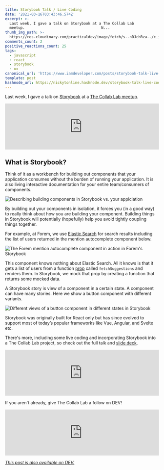 ```yaml
---
title: Storybook Talk / Live Coding
date: '2021-03-16T03:43:46.574Z'
excerpt: >-
  Last week, I gave a talk on Storybook at a The Collab Lab
  meetup.                                   N...
thumb_img_path: >-
  https://res.cloudinary.com/practicaldev/image/fetch/s--nDJchRza--/c_imagga_scale,f_auto,fl_progressive,h_420,q_auto,w_1000/https://dev-to-uploads.s3.amazonaws.com/uploads/articles/436wuamj05szgisfdtrm.jpeg
comments_count: 2
positive_reactions_count: 25
tags:
  - javascript
  - react
  - storybook
  - ux
canonical_url: 'https://www.iamdeveloper.com/posts/storybook-talk-live-coding-klp'
template: post
hashnode_url: https://nickytonline.hashnode.dev/storybook-talk-live-coding
---
```


Last week, I gave a talk on [Storybook](https://storybook.js.org/) at a [The Collab Lab meetup](https://www.meetup.com/tech-talks-by-the-collab-lab/).

<iframe class="liquidTag" src="https://dev.to/embed/twitter?args=1370056928383090689" style="border: 0; width: 100%;"></iframe>

## What is Storybook?

Think of it as a workbench for building out components that your application consumes without the burden of running your application. It is also living interactive documentation for your entire team/consumers of components.

![Describing building components in Storybook vs. your applciation](https://dev-to-uploads.s3.amazonaws.com/uploads/articles/6x3jsi7yoj9id3xyhgg3.png)

By building out your components in isolation, it forces you (in a good way) to really think about how you are building your component. Building things in Storybook will potentially (hopefully) help you avoid tightly coupling things together.

For example, at Forem, we use [Elastic Search](https://www.elastic.co/) for search results including the list of users returned in the mention autocomplete component below.

![The Forem mention autocomplete component in action in Forem's Storybook](https://dev-to-uploads.s3.amazonaws.com/uploads/articles/3s1qbca47opj18adanwh.png)

This component knows nothing about Elastic Search. All it knows is that it gets a list of users from a function [prop](https://reactjs.org/docs/components-and-props.html) called
`fetchSuggestions`
and renders them. In Storybook, we mock that prop by creating a function that returns some mocked data.

A Storybook story is view of a component in a certain state. A component can have many stories. Here we show a button component with different variants.

![Different views of a button component in different states in Storybook](https://dev-to-uploads.s3.amazonaws.com/uploads/articles/mw0e2cmaf72ybu2t78e4.png)

Storybook was originally built for React only but has since evolved to support most of today’s popular frameworks like Vue, Angular, and Svelte etc.

There's more, including some live coding and incorporating Storybook into a The Collab Lab project, so check out the full talk and [slide deck](https://iamdeveloper.com/storybook2021).

<iframe class="liquidTag" src="https://dev.to/embed/youtube?args=ypsD-9qQzYg" style="border: 0; width: 100%;"></iframe>

If you aren't already, give The Collab Lab a follow on DEV!

<iframe class="liquidTag" src="https://dev.to/embed/organization?args=the-collab-lab" style="border: 0; width: 100%;"></iframe>

_[This post is also available on DEV.](https://dev.to/nickytonline/storybook-talk-live-coding-klp)_

<script>
const parent = document.getElementsByTagName('head')[0];
const script = document.createElement('script');
script.type = 'text/javascript';
script.src = 'https://cdnjs.cloudflare.com/ajax/libs/iframe-resizer/4.1.1/iframeResizer.min.js';
script.charset = 'utf-8';
script.onload = function() {
    window.iFrameResize({}, '.liquidTag');
};
parent.appendChild(script);
</script>
